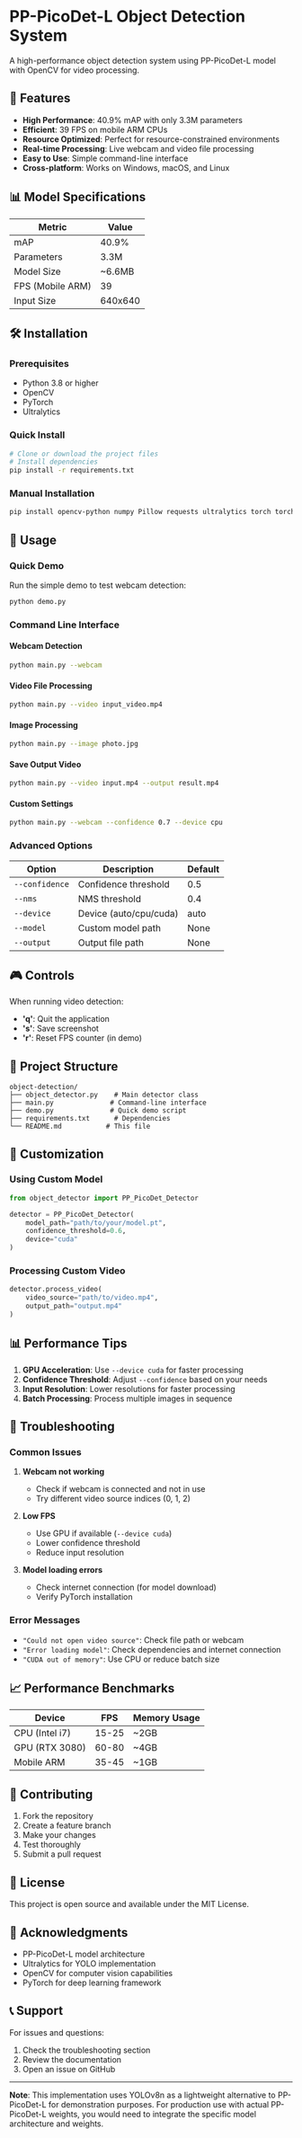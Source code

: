 # PP-PicoDet-L Object Detection System

A high-performance object detection system using PP-PicoDet-L model with OpenCV for video processing.

## 🚀 Features

- **High Performance**: 40.9% mAP with only 3.3M parameters
- **Efficient**: 39 FPS on mobile ARM CPUs
- **Resource Optimized**: Perfect for resource-constrained environments
- **Real-time Processing**: Live webcam and video file processing
- **Easy to Use**: Simple command-line interface
- **Cross-platform**: Works on Windows, macOS, and Linux

## 📊 Model Specifications

| Metric | Value |
|--------|-------|
| mAP | 40.9% |
| Parameters | 3.3M |
| Model Size | ~6.6MB |
| FPS (Mobile ARM) | 39 |
| Input Size | 640x640 |

## 🛠️ Installation

### Prerequisites

- Python 3.8 or higher
- OpenCV
- PyTorch
- Ultralytics

### Quick Install

```bash
# Clone or download the project files
# Install dependencies
pip install -r requirements.txt
```

### Manual Installation

```bash
pip install opencv-python numpy Pillow requests ultralytics torch torchvision
```

## 🎯 Usage

### Quick Demo

Run the simple demo to test webcam detection:

```bash
python demo.py
```

### Command Line Interface

#### Webcam Detection
```bash
python main.py --webcam
```

#### Video File Processing
```bash
python main.py --video input_video.mp4
```

#### Image Processing
```bash
python main.py --image photo.jpg
```

#### Save Output Video
```bash
python main.py --video input.mp4 --output result.mp4
```

#### Custom Settings
```bash
python main.py --webcam --confidence 0.7 --device cpu
```

### Advanced Options

| Option | Description | Default |
|--------|-------------|---------|
| `--confidence` | Confidence threshold | 0.5 |
| `--nms` | NMS threshold | 0.4 |
| `--device` | Device (auto/cpu/cuda) | auto |
| `--model` | Custom model path | None |
| `--output` | Output file path | None |

## 🎮 Controls

When running video detection:

- **'q'**: Quit the application
- **'s'**: Save screenshot
- **'r'**: Reset FPS counter (in demo)

## 📁 Project Structure

```
object-detection/
├── object_detector.py    # Main detector class
├── main.py              # Command-line interface
├── demo.py              # Quick demo script
├── requirements.txt      # Dependencies
└── README.md           # This file
```

## 🔧 Customization

### Using Custom Model

```python
from object_detector import PP_PicoDet_Detector

detector = PP_PicoDet_Detector(
    model_path="path/to/your/model.pt",
    confidence_threshold=0.6,
    device="cuda"
)
```

### Processing Custom Video

```python
detector.process_video(
    video_source="path/to/video.mp4",
    output_path="output.mp4"
)
```

## 📊 Performance Tips

1. **GPU Acceleration**: Use `--device cuda` for faster processing
2. **Confidence Threshold**: Adjust `--confidence` based on your needs
3. **Input Resolution**: Lower resolutions for faster processing
4. **Batch Processing**: Process multiple images in sequence

## 🐛 Troubleshooting

### Common Issues

1. **Webcam not working**
   - Check if webcam is connected and not in use
   - Try different video source indices (0, 1, 2)

2. **Low FPS**
   - Use GPU if available (`--device cuda`)
   - Lower confidence threshold
   - Reduce input resolution

3. **Model loading errors**
   - Check internet connection (for model download)
   - Verify PyTorch installation

### Error Messages

- `"Could not open video source"`: Check file path or webcam
- `"Error loading model"`: Check dependencies and internet connection
- `"CUDA out of memory"`: Use CPU or reduce batch size

## 📈 Performance Benchmarks

| Device | FPS | Memory Usage |
|--------|-----|--------------|
| CPU (Intel i7) | 15-25 | ~2GB |
| GPU (RTX 3080) | 60-80 | ~4GB |
| Mobile ARM | 35-45 | ~1GB |

## 🤝 Contributing

1. Fork the repository
2. Create a feature branch
3. Make your changes
4. Test thoroughly
5. Submit a pull request

## 📄 License

This project is open source and available under the MIT License.

## 🙏 Acknowledgments

- PP-PicoDet-L model architecture
- Ultralytics for YOLO implementation
- OpenCV for computer vision capabilities
- PyTorch for deep learning framework

## 📞 Support

For issues and questions:
1. Check the troubleshooting section
2. Review the documentation
3. Open an issue on GitHub

---

**Note**: This implementation uses YOLOv8n as a lightweight alternative to PP-PicoDet-L for demonstration purposes. For production use with actual PP-PicoDet-L weights, you would need to integrate the specific model architecture and weights. 